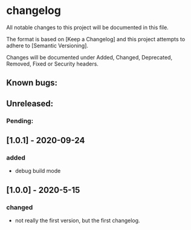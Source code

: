 # changelog

All notable changes to this project will be documented in this file.

The format is based on [Keep a Changelog] and this project attempts to adhere to [Semantic Versioning].

Changes will be documented under Added, Changed, Deprecated, Removed, Fixed or Security headers.

## Known bugs:

## Unreleased:

### Pending:

## [1.0.1] - 2020-09-24
### added
- debug build mode

## [1.0.0] - 2020-5-15
### changed
- not really the first version, but the first changelog.
